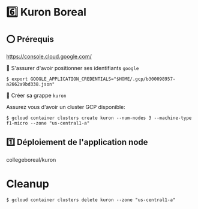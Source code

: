# :six: Kuron Boreal


## :o: Prérequis


https://console.cloud.google.com/

:round_pushpin: S'assurer d'avoir positionner ses identifiants `google`

```
$ export GOOGLE_APPLICATION_CREDENTIALS="$HOME/.gcp/b300098957-a2662a9bd338.json"
```

:round_pushpin: Créer sa grappe `kuron`

Assurez vous d'avoir un cluster GCP  disponible:

```
$ gcloud container clusters create kuron --num-nodes 3 --machine-type f1-micro --zone "us-central1-a"
```

## :one: Déploiement de l'application node

collegeboreal/kuron




# Cleanup

```
$ gcloud container clusters delete kuron --zone "us-central1-a"
```
